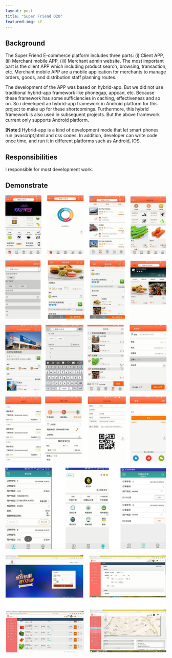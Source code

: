 ```yaml
---
layout: post
title: "Super Friend O2O"
featured-img: sf
---
```


## Background 

The Super Friend E-commerce platform includes three parts: (i) Client APP, (ii) Merchant mobile APP, (iii) Merchant admin website. The most important part is the client APP which including product search, browsing, transaction, etc. Merchant mobile APP are a mobile application for merchants to manage orders, goods, and distribution staff planning routes. 

The development of the APP was based on hybrid-app. But we did not use traditional hybrid-app framework like phonegap, appcan, etc. Because these framework has some sufficiencies in caching, effectiveness and so on. So i developed an hybrid-app framework in Android platform for this project to make up for these shortcomings. Furthermore, this hybrid framework is also used in subsequent projects. But the above framework current only supports Android platform.

 **[Note:]**  Hybrid-app is a kind of development mode that let smart phones run javascript,html and css codes. In addition, developer can write code once time, and run it in different platforms such as Android, IOS.



## Responsibilities

I responsible for most development work.


## Demonstrate

![](/images/sf/p1.png)

![](/images/sf/p2.png)

![](/images/sf/p3.png)

![](/images/sf/p4.png)

![](/images/sf/p5.png)

![](/images/sf/p6.png)





